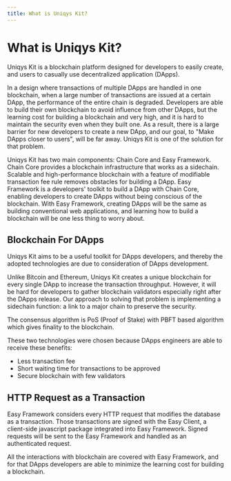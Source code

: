```yaml
---
title: What is Uniqys Kit?
---
```


# What is Uniqys Kit?

Uniqys Kit is a blockchain platform designed for developers to easily create, and users to casually use decentralized application (DApps).

In a design where transactions of multiple DApps are handled in one blockchain, when a large number of transactions are issued at a certain DApp, the performance of the entire chain is degraded.
Developers are able to build their own blockchain to avoid influence from other DApps, but the learning cost for building a blockchain and very high, and it is hard to maintain the security even when they built one.
As a result, there is a large barrier for new developers to create a new DApp, and our goal, to "Make DApps closer to users", will be far away.
Uniqys Kit is one of the solution for that problem.

Uniqys Kit has two main components: Chain Core and Easy Framework.
Chain Core provides a blockchain infrastructure that works as a sidechain.
Scalable and high-performance blockchain with a feature of modifiable transaction fee rule removes obstacles for building a DApp.
Easy Framework is a developers' toolkit to build a DApp with Chain Core, enabling developers to create DApps without being conscious of the blockchain.
With Easy Framework, creating DApps will be the same as building conventional web applications, and learning how to build a blockchain will be one less thing to worry about.

## Blockchain For DApps

Uniqys Kit aims to be a useful toolkit for DApps developers, and thereby the adopted technologies are due to consideration of DApps development.

Unlike Bitcoin and Ethereum, Uniqys Kit creates a unique blockchain for every single DApp to increase the transaction throughput.
However, it will be hard for developers to gather blockchain validators especially right after the DApps release.
Our approach to solving that problem is implementing a sidechain function: a link to a major chain to preserve the security.

The consensus algorithm is PoS (Proof of Stake) with PBFT based algorithm which gives finality to the blockchain.

These two technologies were chosen because DApps engineers are able to receive these benefits:

- Less transaction fee
- Short waiting time for transactions to be approved
- Secure blockchain with few validators

## HTTP Request as a Transaction

Easy Framework considers every HTTP request that modifies the database as a transaction.
Those transactions are signed with the Easy Client, a client-side javascript package integrated into Easy Framework.
Signed requests will be sent to the Easy Framework and handled as an authenticated request.

All the interactions with blockchain are covered with Easy Framework, and for that DApps developers are able to minimize the learning cost for building a blockchain.
